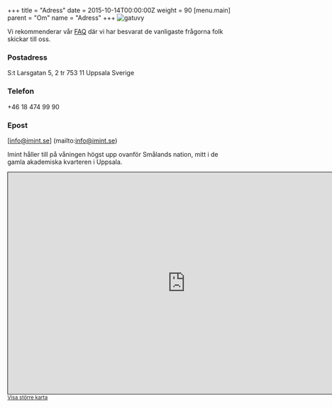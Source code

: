 +++
title = "Adress"
date = 2015-10-14T00:00:00Z
weight = 90
[menu.main]
parent = "Om"
name = "Adress"
+++
![gatuvy](gatuvy_domkyrkan.jpg)

Vi rekommenderar vår [FAQ](/invest/faq) där vi har besvarat de vanligaste frågorna folk skickar till oss.

### Postadress
S:t Larsgatan 5, 2 tr
753 11  Uppsala
Sverige

### Telefon
+46 18 474 99 90

### Epost
[info@imint.se] (mailto:info@imint.se)

Imint håller till på våningen högst upp ovanför Smålands nation, mitt i de gamla akademiska kvarteren i Uppsala.

<iframe width="800" height="500" frameborder="0" scrolling="no" marginheight="0" marginwidth="0" src="http://www.openstreetmap.org/export/embed.html?bbox=17.62158751487732%2C59.856427344260275%2C17.6395046710968%2C59.862083931349524&amp;layer=mapnik&amp;marker=59.85925575803042%2C17.63054609298706" style="border: 1px solid black"></iframe><br/><small><a href="http://www.openstreetmap.org/?mlat=59.85926&amp;mlon=17.63055#map=17/59.85926/17.63055">Visa större karta</a></small>
